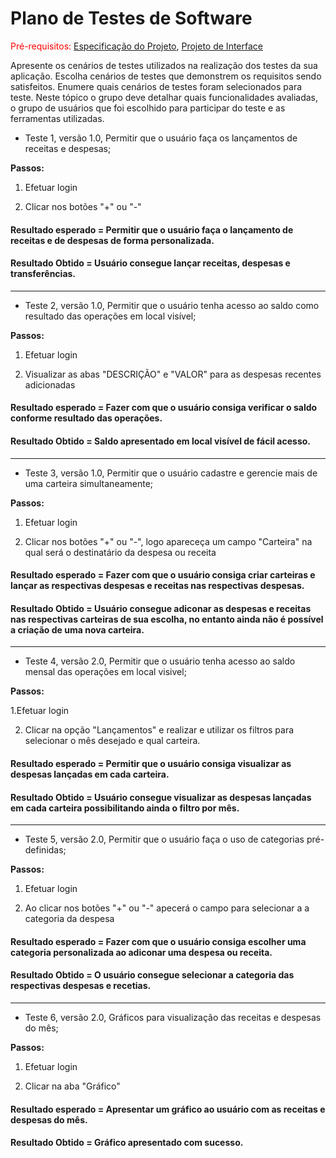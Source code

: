 # Plano de Testes de Software

<span style="color:red">Pré-requisitos: <a href="2-Especificação do Projeto.md"> Especificação do Projeto</a></span>, <a href="3-Projeto de Interface.md"> Projeto de Interface</a>

Apresente os cenários de testes utilizados na realização dos testes da sua aplicação. Escolha cenários de testes que demonstrem os requisitos sendo satisfeitos.
Enumere quais cenários de testes foram selecionados para teste. Neste tópico o grupo deve detalhar quais funcionalidades avaliadas, o grupo de usuários que foi escolhido para participar do teste e as ferramentas utilizadas.



* Teste 1, versão 1.0, Permitir que o usuário faça os lançamentos de receitas e despesas;

**Passos:** 

1. Efetuar login

2. Clicar nos botões "+" ou "-"



 #### Resultado esperado = Permitir que o usuário faça o lançamento de receitas e de despesas de forma personalizada.
 
 #### Resultado Obtido = Usuário consegue lançar receitas, despesas e transferências.
 
 ------
 
 * Teste 2, versão 1.0, Permitir que o usuário tenha acesso ao saldo como resultado das operações em local visível;

**Passos:**  

1. Efetuar login

2. Visualizar as abas "DESCRIÇÃO" e "VALOR" para as despesas recentes adicionadas

 #### Resultado esperado = Fazer com que o usuário consiga verificar o saldo conforme resultado das operações.
 
 #### Resultado Obtido = Saldo apresentado em local visível de fácil acesso.
 
 ------
 
 * Teste 3, versão 1.0, Permitir que o usuário cadastre e gerencie mais de uma carteira simultaneamente;

**Passos:**  

1. Efetuar login

2. Clicar nos botões "+" ou "-", logo apareceça um campo "Carteira" na qual será o destinatário da despesa ou receita

 #### Resultado esperado = Fazer com que o usuário consiga criar carteiras e lançar as respectivas despesas e receitas nas respectivas despesas.	
 
 #### Resultado Obtido = Usuário consegue adiconar as despesas e receitas nas respectivas carteiras de sua escolha, no entanto ainda não é possível a criação de uma nova carteira.
 
 ------
 
 * Teste 4, versão 2.0, Permitir que o usuário tenha acesso ao saldo mensal das operações em local visivel;

**Passos:**

1.Efetuar login

2. Clicar na opção "Lançamentos" e realizar e utilizar os filtros para selecionar o mês desejado e qual carteira.

#### Resultado esperado = Permitir que o usuário consiga visualizar as despesas lançadas em cada carteira.

#### Resultado Obtido = Usuário consegue visualizar as despesas lançadas em cada carteira possibilitando ainda o filtro por mês.

------

* Teste 5, versão 2.0, Permitir que o usuário faça o uso de categorias pré-definidas;

**Passos:** 
   
1. Efetuar login

2. Ao clicar nos botões "+" ou "-" apecerá o campo para selecionar a a categoria da despesa


  #### Resultado esperado = Fazer com que o usuário consiga escolher uma categoria personalizada ao adiconar uma despesa ou receita.
  
  #### Resultado Obtido = O usuário consegue selecionar a categoria das respectivas despesas e recetias.
  
  
 ------
  
   * Teste 6, versão 2.0, Gráficos para visualização das receitas e despesas do mês;

**Passos:** 

1. Efetuar login

2. Clicar na aba "Gráfico"

  #### Resultado esperado = Apresentar um gráfico ao usuário com as receitas e despesas do mês.
  
  #### Resultado Obtido = Gráfico apresentado com sucesso.

